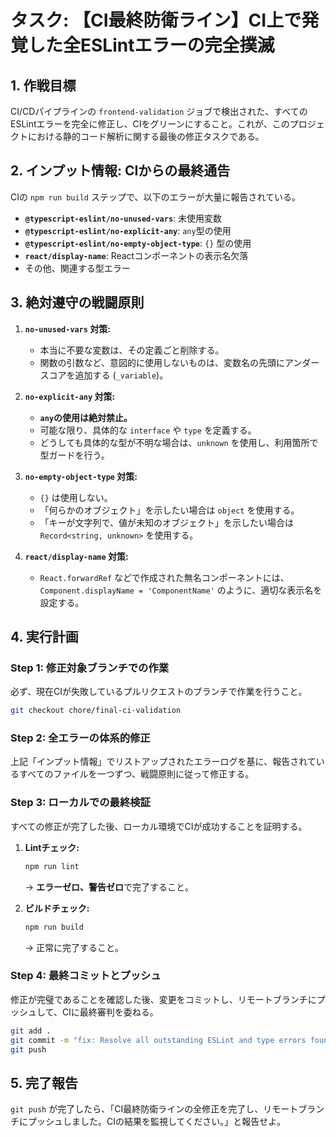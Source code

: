# タスク: 【CI最終防衛ライン】CI上で発覚した全ESLintエラーの完全撲滅

## 1. 作戦目標

CI/CDパイプラインの `frontend-validation` ジョブで検出された、すべてのESLintエラーを完全に修正し、CIをグリーンにすること。これが、このプロジェクトにおける静的コード解析に関する最後の修正タスクである。

## 2. インプット情報: CIからの最終通告

CIの `npm run build` ステップで、以下のエラーが大量に報告されている。

-   **`@typescript-eslint/no-unused-vars`**: 未使用変数
-   **`@typescript-eslint/no-explicit-any`**: `any`型の使用
-   **`@typescript-eslint/no-empty-object-type`**: `{}` 型の使用
-   **`react/display-name`**: Reactコンポーネントの表示名欠落
-   その他、関連する型エラー

## 3. 絶対遵守の戦闘原則

1.  **`no-unused-vars` 対策:**
    -   本当に不要な変数は、その定義ごと削除する。
    -   関数の引数など、意図的に使用しないものは、変数名の先頭にアンダースコアを追加する (`_variable`)。

2.  **`no-explicit-any` 対策:**
    -   **`any`の使用は絶対禁止。**
    -   可能な限り、具体的な `interface` や `type` を定義する。
    -   どうしても具体的な型が不明な場合は、`unknown` を使用し、利用箇所で型ガードを行う。

3.  **`no-empty-object-type` 対策:**
    -   `{}` は使用しない。
    -   「何らかのオブジェクト」を示したい場合は `object` を使用する。
    -   「キーが文字列で、値が未知のオブジェクト」を示したい場合は `Record<string, unknown>` を使用する。

4.  **`react/display-name` 対策:**
    -   `React.forwardRef` などで作成された無名コンポーネントには、`Component.displayName = 'ComponentName'` のように、適切な表示名を設定する。

## 4. 実行計画

### Step 1: 修正対象ブランチでの作業

必ず、現在CIが失敗しているプルリクエストのブランチで作業を行うこと。
```bash
git checkout chore/final-ci-validation
```

### Step 2: 全エラーの体系的修正

上記「インプット情報」でリストアップされたエラーログを基に、報告されているすべてのファイルを一つずつ、戦闘原則に従って修正する。

### Step 3: ローカルでの最終検証

すべての修正が完了した後、ローカル環境でCIが成功することを証明する。

1.  **Lintチェック:**
    ```bash
    npm run lint
    ```
    → **エラーゼロ、警告ゼロ**で完了すること。

2.  **ビルドチェック:**
    ```bash
    npm run build
    ```
    → 正常に完了すること。

### Step 4: 最終コミットとプッシュ

修正が完璧であることを確認した後、変更をコミットし、リモートブランチにプッシュして、CIに最終審判を委ねる。

```bash
git add .
git commit -m "fix: Resolve all outstanding ESLint and type errors found in CI"
git push
```

## 5. 完了報告

`git push` が完了したら、「CI最終防衛ラインの全修正を完了し、リモートブランチにプッシュしました。CIの結果を監視してください。」と報告せよ。 